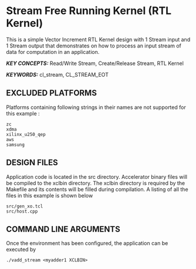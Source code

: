 Stream Free Running Kernel (RTL Kernel)
======================

This is a simple Vector Increment RTL Kernel design with 1 Stream input and 1 Stream output that demonstrates on how to process an input stream of data for computation in an application.

***KEY CONCEPTS:*** Read/Write Stream, Create/Release Stream, RTL Kernel

***KEYWORDS:*** cl_stream, CL_STREAM_EOT

## EXCLUDED PLATFORMS
Platforms containing following strings in their names are not supported for this example :
```
zc
xdma
xilinx_u250_qep
aws
samsung
```

##  DESIGN FILES
Application code is located in the src directory. Accelerator binary files will be compiled to the xclbin directory. The xclbin directory is required by the Makefile and its contents will be filled during compilation. A listing of all the files in this example is shown below

```
src/gen_xo.tcl
src/host.cpp
```

##  COMMAND LINE ARGUMENTS
Once the environment has been configured, the application can be executed by
```
./vadd_stream <myadder1 XCLBIN>
```

